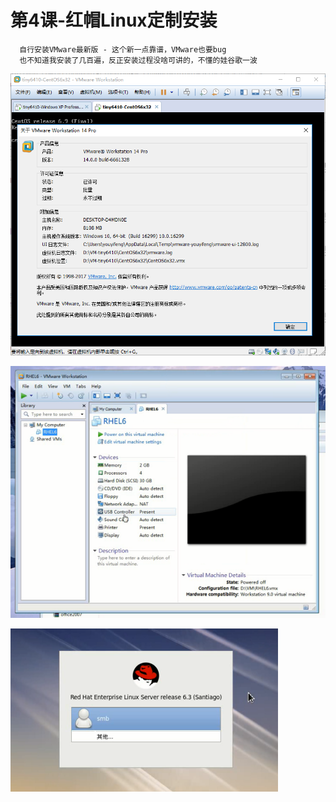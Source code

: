 # 第4课-红帽Linux定制安装

      自行安装VMware最新版 - 这个新一点靠谱，VMware也要bug
      也不知道我安装了几百遍，反正安装过程没啥可讲的，不懂的娃谷歌一波

![VMware](image/vmware.png)

![VMware2](image/vmware2.png)

![VMware3](image/vmware3.png)
